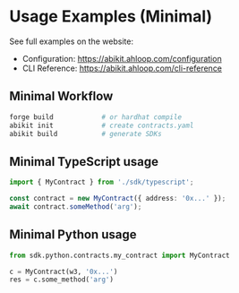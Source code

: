 # Usage Examples (Minimal)

See full examples on the website:
- Configuration: https://abikit.ahloop.com/configuration
- CLI Reference: https://abikit.ahloop.com/cli-reference

## Minimal Workflow

```bash
forge build            # or hardhat compile
abikit init            # create contracts.yaml
abikit build           # generate SDKs
```

## Minimal TypeScript usage

```ts
import { MyContract } from './sdk/typescript';

const contract = new MyContract({ address: '0x...' });
await contract.someMethod('arg');
```

## Minimal Python usage

```python
from sdk.python.contracts.my_contract import MyContract

c = MyContract(w3, '0x...')
res = c.some_method('arg')
```

